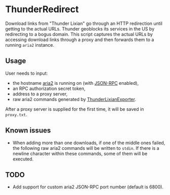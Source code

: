 # ThunderRedirect

Download links from "Thunder Lixian" go through an HTTP redirection until getting to the actual URLs. Thunder geoblocks its services in the US by redirecting to a bogus domain. This script captures the actual URLs by accessing download links through a proxy and then forwards them to a running `aria2` instance.

## Usage
User needs to input:

- the hostname [aria2](https://github.com/aria2/aria2) is running on (with [JSON-RPC](https://aria2.github.io/manual/en/html/aria2c.html#rpc-options) enabled),
- an RPC authorization secret token,
- address to a proxy server,
- raw aria2 commands generated by [ThunderLixianExporter](https://github.com/binux/ThunderLixianExporter).

After a proxy server is supplied for the first time, it will be saved in `proxy.txt`.

## Known issues

- When adding more than one downloads, if one of the middle ones failed, the following raw aria2 commands will be written to `stdin`. If there is a newline character within these commands, some of them will be executed.

## TODO

- Add support for custom aria2 JSON-RPC port number (default is 6800).
